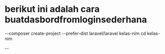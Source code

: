 # berikut ini adalah cara buatdasbordfromloginsederhana

--composer create-project --prefer-dist laravel/laravel kelas-nim
cd kelas-nim

--
